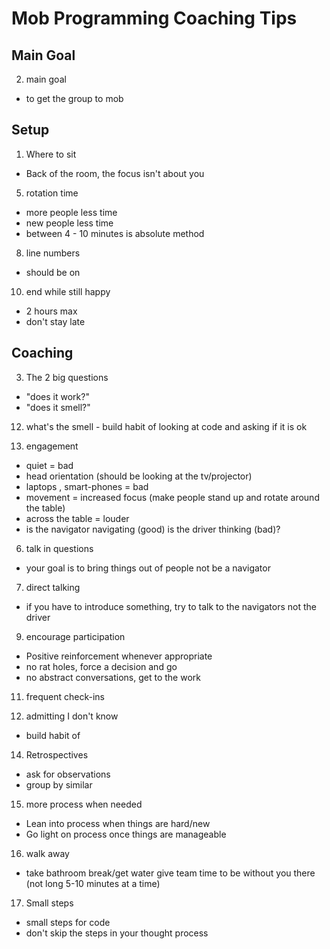 <!--
Original Tips Source: https://github.com/isidore/AgileTechinicalCoaching
Source for Mob Programming: http://www.agilealliance.org/files/6214/0509/9357/ExperienceReport.2014.Zuill.pdf
-->

# Mob Programming Coaching Tips

## Main Goal
2. main goal
  - to get the group to mob

## Setup
1. Where to sit 
  - Back of the room, the focus isn't about you


5. rotation time 
  - more people less time
  - new people less time
  - between 4 - 10 minutes is absolute method

8. line numbers
  - should be on


10. end while still happy
  - 2 hours max
  - don't stay late

## Coaching
3. The 2 big questions
  - "does it work?"
  - "does it smell?"
  12. what's the smell
    - build habit of looking at code and asking if it is ok

4. engagement
  - quiet = bad
  - head orientation (should be looking at the tv/projector)
  - laptops , smart-phones = bad
  - movement = increased focus (make people stand up and rotate around the table)
  - across the table = louder
  - is the navigator navigating (good) is the driver thinking (bad)?

6. talk in questions
  - your goal is to bring things out of people not be a navigator

7. direct talking
  - if you have to introduce something, try to talk to the navigators not the driver

9. encourage participation 
  - Positive reinforcement whenever appropriate 
  - no rat holes, force a decision and go
  - no abstract conversations, get to the work

11. frequent check-ins

13. admitting I don't know
  - build habit of 

14. Retrospectives
  - ask for observations
  - group by similar

15. more process when needed
 - Lean into process when things are hard/new
 - Go light on process once things are manageable

16. walk away
 - take bathroom break/get water give team time to be without you there (not long 5-10 minutes at a time)

17. Small steps
 - small steps for code
 - don't skip the steps in your thought process 






